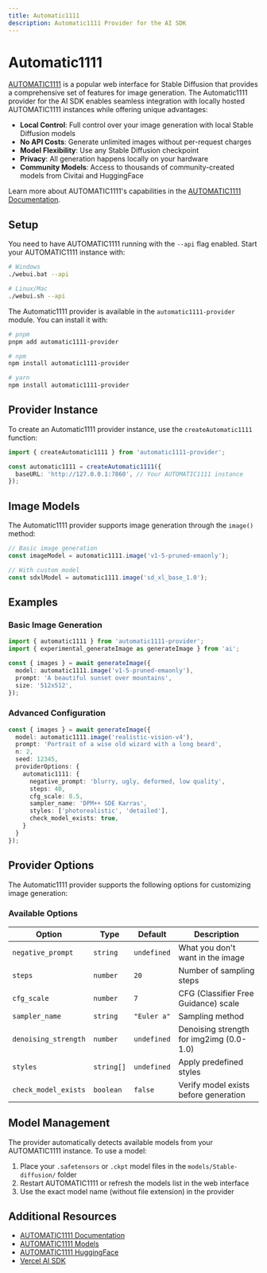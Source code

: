 ```yaml
---
title: Automatic1111
description: Automatic1111 Provider for the AI SDK
---
```


# Automatic1111

[AUTOMATIC1111](https://github.com/AUTOMATIC1111/stable-diffusion-webui) is a popular web interface for Stable Diffusion that provides a comprehensive set of features for image generation. The Automatic1111 provider for the AI SDK enables seamless integration with locally hosted AUTOMATIC1111 instances while offering unique advantages:

- **Local Control**: Full control over your image generation with local Stable Diffusion models
- **No API Costs**: Generate unlimited images without per-request charges
- **Model Flexibility**: Use any Stable Diffusion checkpoint
- **Privacy**: All generation happens locally on your hardware
- **Community Models**: Access to thousands of community-created models from Civitai and HuggingFace

Learn more about AUTOMATIC1111's capabilities in the [AUTOMATIC1111 Documentation](https://github.com/AUTOMATIC1111/stable-diffusion-webui).

## Setup

You need to have AUTOMATIC1111 running with the `--api` flag enabled. Start your AUTOMATIC1111 instance with:

```bash
# Windows
./webui.bat --api

# Linux/Mac
./webui.sh --api
```

The Automatic1111 provider is available in the `automatic1111-provider` module. You can install it with:

```bash
# pnpm
pnpm add automatic1111-provider

# npm
npm install automatic1111-provider

# yarn
npm install automatic1111-provider
```

## Provider Instance

To create an Automatic1111 provider instance, use the `createAutomatic1111` function:

```typescript
import { createAutomatic1111 } from 'automatic1111-provider';

const automatic1111 = createAutomatic1111({
  baseURL: 'http://127.0.0.1:7860', // Your AUTOMATIC1111 instance
});
```

## Image Models

The Automatic1111 provider supports image generation through the `image()` method:

```typescript
// Basic image generation
const imageModel = automatic1111.image('v1-5-pruned-emaonly');

// With custom model
const sdxlModel = automatic1111.image('sd_xl_base_1.0');
```

## Examples

### Basic Image Generation

```typescript
import { automatic1111 } from 'automatic1111-provider';
import { experimental_generateImage as generateImage } from 'ai';

const { images } = await generateImage({
  model: automatic1111.image('v1-5-pruned-emaonly'),
  prompt: 'A beautiful sunset over mountains',
  size: '512x512',
});
```

### Advanced Configuration

```typescript
const { images } = await generateImage({
  model: automatic1111.image('realistic-vision-v4'),
  prompt: 'Portrait of a wise old wizard with a long beard',
  n: 2,
  seed: 12345,
  providerOptions: {
    automatic1111: {
      negative_prompt: 'blurry, ugly, deformed, low quality',
      steps: 40,
      cfg_scale: 8.5,
      sampler_name: 'DPM++ SDE Karras',
      styles: ['photorealistic', 'detailed'],
      check_model_exists: true,
    }
  }
});
```

## Provider Options

The Automatic1111 provider supports the following options for customizing image generation:

### Available Options

| Option | Type | Default | Description |
|--------|------|---------|-------------|
| `negative_prompt` | `string` | `undefined` | What you don't want in the image |
| `steps` | `number` | `20` | Number of sampling steps |
| `cfg_scale` | `number` | `7` | CFG (Classifier Free Guidance) scale |
| `sampler_name` | `string` | `"Euler a"` | Sampling method |
| `denoising_strength` | `number` | `undefined` | Denoising strength for img2img (0.0-1.0) |
| `styles` | `string[]` | `undefined` | Apply predefined styles |
| `check_model_exists` | `boolean` | `false` | Verify model exists before generation |

## Model Management

The provider automatically detects available models from your AUTOMATIC1111 instance. To use a model:

1. Place your `.safetensors` or `.ckpt` model files in the `models/Stable-diffusion/` folder
2. Restart AUTOMATIC1111 or refresh the models list in the web interface
3. Use the exact model name (without file extension) in the provider

## Additional Resources

- [AUTOMATIC1111 Documentation](https://github.com/AUTOMATIC1111/stable-diffusion-webui)
- [AUTOMATIC1111 Models](https://civitai.com/models)
- [AUTOMATIC1111 HuggingFace](https://huggingface.co/models?other=automatic1111)
- [Vercel AI SDK](https://ai-sdk.dev/)